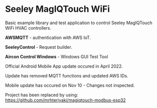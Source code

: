 # Seeley MagIQTouch WiFi
Basic example library and test application to control Seeley MagIQTouch WiFi HVAC controllers.

**AWSMQTT** - authentication with AWS IoT.

**SeeleyControl** - Request builder.

**Aircon Control Windows** - Windows GUI Test Tool


Official Android Mobile App update occured in April 2022.

Update has removed MQTT functions and updated AWS IDs.

Mobile update has occured on Nov 10 - Changes not inspected.

Project has been replaced by using:
https://github.com/mrhteriyaki/magiqtouch-modbus-esp32
